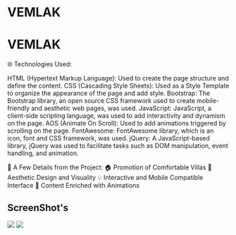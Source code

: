 # VEMLAK

<h1>VEMLAK</h1>

🌐 Technologies Used:

HTML (Hypertext Markup Language): Used to create the page structure and define the content.
CSS (Cascading Style Sheets): Used as a Style Template to organize the appearance of the page and add style.
Bootstrap: The Bootstrap library, an open source CSS framework used to create mobile-friendly and aesthetic web pages, was used.
JavaScript: JavaScript, a client-side scripting language, was used to add interactivity and dynamism on the page.
AOS (Animate On Scroll): Used to add animations triggered by scrolling on the page.
FontAwesome: FontAwesome library, which is an icon, font and CSS framework, was used.
jQuery: A JavaScript-based library, jQuery was used to facilitate tasks such as DOM manipulation, event handling, and animation.

🚀 A Few Details from the Project:
  🏠 Promotion of Comfortable Villas
  🎨 Aesthetic Design and Visuality
  💡 Interactive and Mobile Compatible Interface
  🌟 Content Enriched with Animations

<h2>ScreenShot's</h2>

![](vemlak1.gif)
![](vemlak2.gif)
